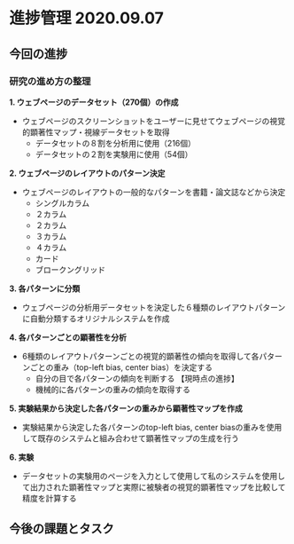 # 進捗管理 2020.09.07

## 今回の進捗
### 研究の進め方の整理

**1. ウェブページのデータセット（270個）の作成**
- ウェブページのスクリーンショットをユーザーに見せてウェブページの視覚的顕著性マップ・視線データセットを取得
  - データセットの８割を分析用に使用（216個）
  - データセットの２割を実験用に使用（54個）

**2. ウェブページのレイアウトのパターン決定**
- ウェブページのレイアウトの一般的なパターンを書籍・論文誌などから決定
  - シングルカラム
  - ２カラム
  - ２カラム
  - ３カラム
  - ４カラム
  - カード
  - ブロークングリッド

**3. 各パターンに分類**
- ウェブページの分析用データセットを決定した６種類のレイアウトパターンに自動分類するオリジナルシステムを作成

**4. 各パターンごとの顕著性を分析**
- 6種類のレイアウトパターンごとの視覚的顕著性の傾向を取得して各パターンごとの重み（top-left bias, center bias）を決定する
  - 自分の目で各パターンの傾向を判断する 【現時点の進捗】
  - 機械的に各パターンの重みの傾向を取得する

**5. 実験結果から決定した各パターンの重みから顕著性マップを作成**
- 実験結果から決定した各パターンのtop-left bias, center biasの重みを使用して既存のシステムと組み合わせて顕著性マップの生成を行う

**6. 実験**
- データセットの実験用のページを入力として使用して私のシステムを使用して出力された顕著性マップと実際に被験者の視覚的顕著性マップを比較して精度を計算する

## 今後の課題とタスク
